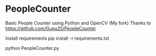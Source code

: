 # PeopleCounter
Basic People Counter using Python and OpenCV (My fork)
Thanks to https://github.com/Gupu25/PeopleCounter

Install requirements
pip install -r requirements.txt

python PeopleCounter.py
